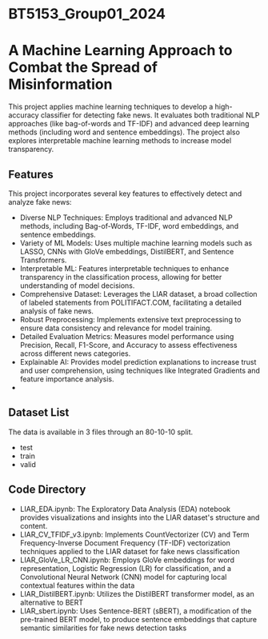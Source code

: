 # BT5153_Group01_2024

# A Machine Learning Approach to Combat the Spread of Misinformation 
This project applies machine learning techniques to develop a high-accuracy classifier for detecting fake news. It evaluates both traditional NLP approaches (like bag-of-words and TF-IDF) and advanced deep learning methods (including word and sentence embeddings). The project also explores interpretable machine learning methods to increase model transparency.

## Features
This project incorporates several key features to effectively detect and analyze fake news:
- Diverse NLP Techniques: Employs traditional and advanced NLP methods, including Bag-of-Words, TF-IDF, word embeddings, and sentence embeddings.
- Variety of ML Models: Uses multiple machine learning models such as LASSO, CNNs with GloVe embeddings, DistilBERT, and Sentence Transformers.
- Interpretable ML: Features interpretable techniques to enhance transparency in the classification process, allowing for better understanding of model decisions.
- Comprehensive Dataset: Leverages the LIAR dataset, a broad collection of labeled statements from POLITIFACT.COM, facilitating a detailed analysis of fake news.
- Robust Preprocessing: Implements extensive text preprocessing to ensure data consistency and relevance for model training.
- Detailed Evaluation Metrics: Measures model performance using Precision, Recall, F1-Score, and Accuracy to assess effectiveness across different news categories.
- Explainable AI: Provides model prediction explanations to increase trust and user comprehension, using techniques like Integrated Gradients and feature importance analysis.
- 
## Dataset List
The data is available in 3 files through an 80-10-10 split. 
- test
- train
- valid

## Code Directory
- LIAR_EDA.ipynb: The Exploratory Data Analysis (EDA) notebook provides visualizations and insights into the LIAR dataset's structure and content.
- LIAR_CV_TFIDF_v3.ipynb: Implements CountVectorizer (CV) and Term Frequency-Inverse Document Frequency (TF-IDF) vectorization techniques applied to the LIAR dataset for fake news classification
- LIAR_GloVe_LR_CNN.ipynb: Employs GloVe embeddings for word representation, Logistic Regression (LR) for classification, and a Convolutional Neural Network (CNN) model for capturing local contextual features within the data
- LIAR_DistilBERT.ipynb: Utilizes the DistilBERT transformer model, as an alternative to BERT
- LIAR_sbert.ipynb: Uses Sentence-BERT (sBERT), a modification of the pre-trained BERT model, to produce sentence embeddings that capture semantic similarities for fake news detection tasks
